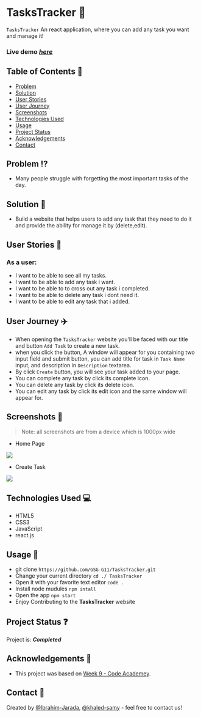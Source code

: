# TasksTracker :page_with_curl: 

`TasksTracker` An react application, where you can add any task you want and manage it!

### Live demo [_here_](https://gsg-g11.github.io/TasksTracker/)

## Table of Contents :link:

- [Problem](#problem)
- [Solution](#solution)
- [User Stories](#user-stories)
- [User Journey](#user-journey)
- [Screenshots](#screenshots)
- [Technologies Used](#technologies-used)
- [Usage](#usage)
- [Project Status](#project-status)
- [Acknowledgements](#acknowledgements)
- [Contact](#contact)

## Problem <span id="problem"></span> :interrobang:

- Many people struggle with forgetting the most important tasks of the day. 

## Solution <span id="solution"></span> :100:

- Build a website that helps users to add any task that they need to do it and provide the ability for manage it by (delete,edit).


## User Stories <span id="user-stories"></span> :memo:

### As a user:

- I want to be able to see all my tasks.
- I want to be able to add any task i want.
- I want to be able to to cross out any task i completed.
- I want to be able to delete any task i dont need it.
- I want to be able to edit any task that i added.

## User Journey <span id="user-journey"></span> :airplane:

- When opening the `TasksTracker` website you'll be faced with our title and button `Add Task` to create a new task.
- when you click the button, A window will appear for you containing two input field and submit button, you can add title for task in `Task Name` input, and description in `Description` textarea.
- By click `Create` button, you will see your task added to your page.
- You can complete any task by click its complete icon.
- You can delete any task by click its delete icon.
- You can edit any task by click its edit icon and the same window will appear for.


## Screenshots <span id="screenshots"></span> :mag_right:

> Note: all screenshots are from a device which is 1000px wide

- Home Page

![](https://i.imgur.com/AwDxbIG.png)


- Create Task

![](https://i.imgur.com/DlAAvMM.png)




## Technologies Used <span id="technologies-used"></span> :computer:

- HTML5
- CSS3
- JavaScript 
- react.js 



## Usage <span id="usage"></span> :1234:

- git clone `https://github.com/GSG-G11/TasksTracker.git`
- Change your current directory `cd ./ TasksTracker`
- Open it with your favorite text editor `code .`
- Install node mudules `npm intall`
- Open the app `npm start`
- Enjoy Contributing to the **TasksTracker** website

## Project Status <span id="project-status"></span> :question:

Project is: **_Completed_**

## Acknowledgements <span id="acknowledgements"></span> :date:

- This project was based on [Week 9 - Code Academey](https://github.com/GSG-G11/curriculum/tree/main/coursebook/week-9).

## Contact <span id="contact"></span> 👥

Created by [@Ibrahim-Jarada](https://github.com/Ibrahim-Jarada), [@khaled-samy](https://github.com/khaled-samy) - feel free to contact us!
